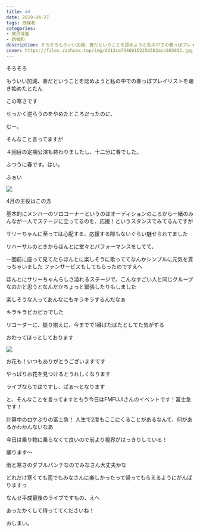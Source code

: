 ```yaml
---
title: #4
date: 2019-04-27
tags: 西條和
categories: 
- 成员博客
- 西條和
description: そろそろもういい加減、春だということを認めようと私の中での春っぽプレイリストを聴き始めたとたんこの寒さです...
cover: https://files.zzzhxxx.top/img/d213ce7346016225b582acc865932.jpg 
---
```















そろそろ












もういい加減、春だということを認めようと私の中での春っぽプレイリストを聴き始めたとたん












この寒さです













せっかく逆らうのをやめたところだったのに、















むー。















そんなこと言ってますが









４回目の定期公演も終わりましたし、十二分に春でした。













ふつうに春です。はい。




















ふぁい

![](https://files.zzzhxxx.top/img/d213ce7346016225b582acc865932.jpg)







4月の主役はこの方









基本的にメンバーのソロコーナーというのはオーディションのころから一緒のみんなが一人でステージに立ってるのを、応援！というスタンスでみてるんですが








サリーちゃんに至っては心配する、応援する隙もないぐらい魅せられてました







リハーサルのときからほんとに堂々とパフォーマンスをしてて、



一回前に座って見てたらほんとに楽しそうに歌っててなんかシンプルに元気を貰っちゃいました
ファンサービスもしてもらったのですえへ











ほんとにサリーちゃんらしさ溢れるステージで、こんなすごい人と同じグループなのかと思うとなんだかちょっと緊張したりもしました












楽しそうな人ってあんなにもキラキラするんだなぁ












キラキラピカピカでした














リコーダーに、振り揃えに、今までで1番ばたばたとしてた気がする











おわってほっとしております









![](https://files.zzzhxxx.top/img/d213ce7346016225b582acc865932-01.jpg)








お花も！いつもありがとうございますです











やっぱりお花を見つけるとうれしくなります










ライブならではですし、ぱぁ〜となります
















と、そんなことを言ってますともう今日はFMFUJIさんのイベントです！富士急です！












計算中のロケぶりの富士急！
人生で2度もここにくることがあるなんて、何があるかわかんないなあ













今日は乗り物に乗らなくて良いので前より視界がはっきりしている！









踊ります〜















雨と寒さのダブルパンチなのでみなさん大丈夫かな













どれだけ寒くても雨でもみなさんに楽しかったって帰ってもらえるようにがんばりますっ














なんせ平成最後のライブですもの、えへ












あったかくして待っててくださいね！













おしまい。


